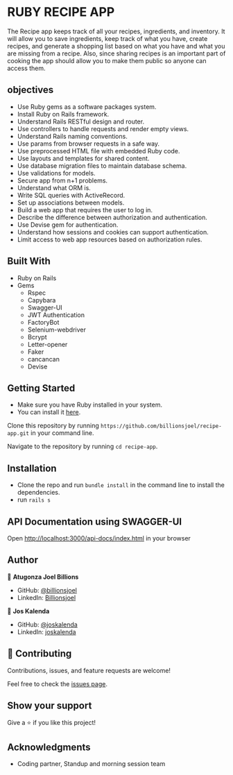 # RUBY RECIPE APP
The Recipe app keeps track of all your recipes, ingredients, and inventory. It will allow you to save ingredients, keep track of what you have, create recipes, and generate a shopping list based on what you have and what you are missing from a recipe. Also, since sharing recipes is an important part of cooking the app should allow you to make them public so anyone can access them.

## objectives

- Use Ruby gems as a software packages system.
- Install Ruby on Rails framework.
- Understand Rails RESTful design and router.
- Use controllers to handle requests and render empty views.
- Understand Rails naming conventions.
- Use params from browser requests in a safe way.
- Use preprocessed HTML file with embedded Ruby code.
- Use layouts and templates for shared content.
- Use database migration files to maintain database schema.
- Use validations for models.
- Secure app from n+1 problems.
- Understand what ORM is.
- Write SQL queries with ActiveRecord.
- Set up associations between models.
- Build a web app that requires the user to log in.
- Describe the difference between authorization and authentication.
- Use Devise gem for authentication.
- Understand how sessions and cookies can support authentication.
- Limit access to web app resources based on authorization rules.

## Built With
- Ruby on Rails
- Gems
  - Rspec
  - Capybara
  - Swagger-UI
  - JWT Authentication
  - FactoryBot
  - Selenium-webdriver
  - Bcrypt
  - Letter-opener
  - Faker
  - cancancan
  - Devise

## Getting Started
- Make sure you have Ruby installed in your system.
- You can install it [here](https://www.ruby-lang.org/en/documentation/installation/).

Clone this repository by running `https://github.com/billionsjoel/recipe-app.git` in your command line.

Navigate to the repository by running `cd recipe-app`.

## Installation
- Clone the repo and run `bundle install` in the command line to install the dependencies.
- run `rails s`

## API Documentation using SWAGGER-UI
Open [http://localhost:3000/api-docs/index.html](http://localhost:3000/api-docs/index.html) in your browser

## Author

👤 **Atugonza Joel Billions**

- GitHub: [@billionsjoel](https://github.com/billionsjoel)
- LinkedIn: [Billionsjoel](https://www.linkedin.com/in/billionsjoel/)

👤 **Jos Kalenda**

- GitHub: [@joskalenda](https://github.com/billionsjoel)
- LinkedIn: [joskalenda](https://www.linkedin.com/in/billionsjoel/)

## 🤝 Contributing

Contributions, issues, and feature requests are welcome!

Feel free to check the [issues page](https://github.com/billionsjoel/recipe-app/issues).

## Show your support

Give a ⭐️ if you like this project!

## Acknowledgments

- Coding partner, Standup and morning session team